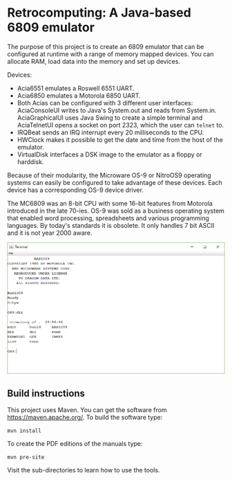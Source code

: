 # Retrocomputing: A Java-based 6809 emulator

The purpose of this project is to create an 6809 emulator that can
be configured at runtime with a range of memory mapped devices.
You can allocate RAM, load data into the memory and set up devices.

Devices:
* Acia6551 emulates a Roswell 6551 UART.
* Acia6850 emulates a Motorola 6850 UART.
* Both Acias can be configured with 3 different user interfaces: AciaConsoleUI writes to Java's System.out and reads from System.in.  AciaGraphicalUI uses Java Swing to create a simple terminal and AciaTelnetUI opens a socket on port 2323, which the user can `telnet` to.
* IRQBeat sends an IRQ interrupt every 20 milliseconds to the CPU.
* HWClock makes it possible to get the date and time from the host of the emulator.
* VirtualDisk interfaces a DSK image to the emulator as a floppy or harddisk.

Because of their modularity, the Microware OS-9 or NitroOS9 operating
systems can easily be configured to take advantage of these devices.
Each device has a corresponding OS-9 device driver.

The MC6809 was an 8-bit CPU with some 16-bit features from Motorola
introduced in the late 70-ies.  OS-9 was sold as a business operating
system that enabled word processing, spreadsheets and various programming
languages.  By today's standards it is obsolete. It only handles 7
bit ASCII and it is not year 2000 aware.

![Image of terminal](/images/terminal.png)

## Build instructions

This project uses Maven. You can get the software from https://maven.apache.org/.
To build the software type:
```
mvn install
```
To create the PDF editions of the manuals type:
```
mvn pre-site
```
Visit the sub-directories to learn how to use the tools.
